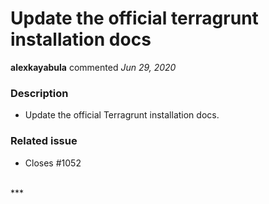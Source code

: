 # Update the official terragrunt installation docs

**alexkayabula** commented *Jun 29, 2020*

### Description
- Update the official Terragrunt installation docs.
### Related issue
- Closes #1052 

<br />
***


